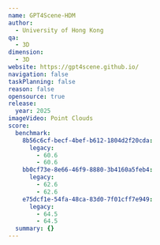 ```yaml
---
name: GPT4Scene-HDM
author:
  - University of Hong Kong
qa:
  - 3D
dimension:
  - 3D
website: https://gpt4scene.github.io/
navigation: false
taskPlanning: false
reason: false
opensource: true
release:
  year: 2025
imageVideo: Point Clouds
score:
  benchmark:
    8b56c6cf-becf-4bef-b612-1804d2f20cda:
      legacy:
        - 60.6
        - 60.6
    bb0cf73e-8e66-46f9-8880-3b4160a5feb4:
      legacy:
        - 62.6
        - 62.6
    e75dcf1e-54fa-48ca-83d0-7f01cff7e949:
      legacy:
        - 64.5
        - 64.5
  summary: {}
---
```

